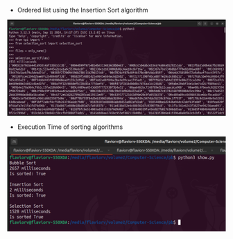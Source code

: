 - Ordered list using the Insertion Sort algorithm
<img src="./screenshots/insertion_sort.png">

- Execution Time of sorting algorithms
<img src="./screenshots/execution_time.png">

